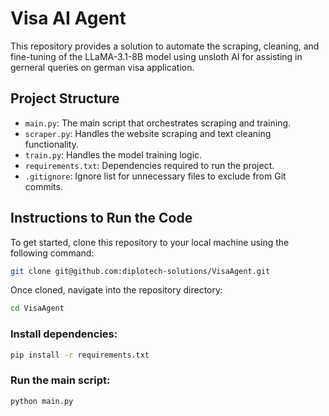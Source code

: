 # Visa AI Agent

This repository provides a solution to automate the scraping, cleaning, and fine-tuning of the LLaMA-3.1-8B model using unsloth AI for assisting in gerneral queries on german visa application.

## Project Structure

- `main.py`: The main script that orchestrates scraping and training.
- `scraper.py`: Handles the website scraping and text cleaning functionality.
- `train.py`: Handles the model training logic.
- `requirements.txt`: Dependencies required to run the project.
- `.gitignore`: Ignore list for unnecessary files to exclude from Git commits.

## Instructions to Run the Code
To get started, clone this repository to your local machine using the following command:

```bash
git clone git@github.com:diplotech-solutions/VisaAgent.git
```

Once cloned, navigate into the repository directory:

```bash
cd VisaAgent
```

### Install dependencies:

```bash
pip install -r requirements.txt
```

### Run the main script:

```bash
python main.py
```
